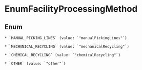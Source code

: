
# EnumFacilityProcessingMethod

## Enum


    * `MANUAL_PICKING_LINES` (value: `"manualPickingLines"`)

    * `MECHANICAL_RECYCLING` (value: `"mechanicalRecycling"`)

    * `CHEMICAL_RECYCLING` (value: `"chemicalRecycling"`)

    * `OTHER` (value: `"other"`)




